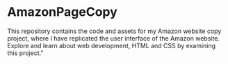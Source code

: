 # AmazonPageCopy
This repository contains the code and assets for my Amazon website copy project, where I have replicated the user interface of the Amazon website. Explore and learn about web development, HTML and CSS by examining this project."
